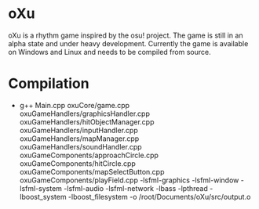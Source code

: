 # oXu
oXu is a rhythm game inspired by the osu! project.
The game is still in an alpha state and under heavy development.
Currently the game is available on Windows and Linux and needs to be compiled from source.

# Compilation
  - g++ Main.cpp oxuCore/game.cpp oxuGameHandlers/graphicsHandler.cpp oxuGameHandlers/hitObjectManager.cpp oxuGameHandlers/inputHandler.cpp oxuGameHandlers/mapManager.cpp oxuGameHandlers/soundHandler.cpp oxuGameComponents/approachCircle.cpp oxuGameComponents/hitCircle.cpp oxuGameComponents/mapSelectButton.cpp oxuGameComponents/playField.cpp -lsfml-graphics -lsfml-window -lsfml-system -lsfml-audio -lsfml-network -lbass -lpthread -lboost_system -lboost_filesystem -o /root/Documents/oXu/src/output.o


